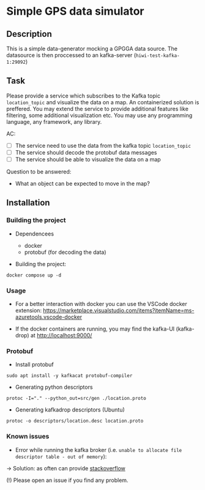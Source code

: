 # Simple GPS data simulator

## Description

This is a simple data-generator mocking a GPGGA data source. The datasource is then proccessed to an kafka-server (`hiwi-test-kafka-1:29092`)

## Task
Please provide a service which subscribes to the Kafka topic `location_topic` and visualize the data on a map. An containerized solution is preffered. You may extend the service to provide additional features like filtering, some additional visualization etc. You may use any programming language, any framework, any library. 

AC:
* [ ] The service need to use the data from the kafka topic `location_topic`
* [ ] The service should decode the protobuf data messages 
* [ ] The service should be able to visualize the data on a map

Question to be answered:
* What an object can be expected to move in the map?

## Installation

### Building the project

* Dependencees
  * docker
  * protobuf (for decoding the data)

* Building the project:

```
docker compose up -d
```

### Usage

* For a better interaction with docker you can use the VSCode docker extension: https://marketplace.visualstudio.com/items?itemName=ms-azuretools.vscode-docker

* If the docker containers are running, you may find the kafka-UI (kafka-drop) at [http://localhost:9000/](http://localhost:9000/)


### Protobuf

* Install protobuf

```
sudo apt install -y kafkacat protobuf-compiler
```

* Generating python descriptors

```
protoc -I="." --python_out=src/gen ./location.proto
```

* Generating kafkadrop descriptors (Ubuntu)

```
protoc -o descriptors/location.desc location.proto
```

### Known issues
* Error while running the kafka broker (i.e. `unable to allocate file descriptor table - out of memory`):

-> Solution: as often can provide [stackoverflow](https://stackoverflow.com/questions/68776387/docker-library-initialization-failed-unable-to-allocate-file-descriptor-tabl)

(!) Please open an issue if you find any problem.

